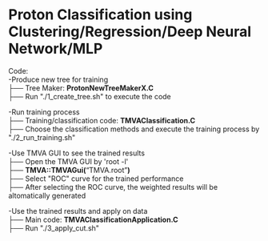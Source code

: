 # Proton Classification using Clustering/Regression/Deep Neural Network/MLP

Code:<br/>
-Produce new tree for training\
├── Tree Maker: **ProtonNewTreeMakerX.C** \
├── Run "./1_create_tree.sh" to execute the code
 
-Run training process\
├── Training/classification code: **TMVAClassification.C** \
├── Choose the classification methods and execute the training process by "./2_run_training.sh" 

-Use TMVA GUI to see the trained results\
├── Open the TMVA GUI by 'root -l'\
├── **TMVA::TMVAGui(**“TMVA.root”**)**\
├── Select "ROC" curve for the trained performance\
├── After selecting the ROC curve, the weighted results will be altomatically generated

-Use the trained results and apply on data\
├── Main code: **TMVAClassificationApplication.C**\
├── Run "./3_apply_cut.sh"
